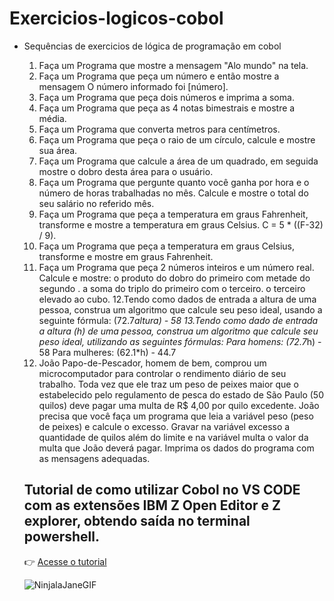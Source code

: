 # Exercicios-logicos-cobol
- Sequências de exercicios de lógica de programação em cobol
  1. Faça um Programa que mostre a mensagem "Alo mundo" na tela.
  2. Faça um Programa que peça um número e então mostre a mensagem O número informado foi [número].
  3. Faça um Programa que peça dois números e imprima a soma.
  4. Faça um Programa que peça as 4 notas bimestrais e mostre a média.
  5. Faça um Programa que converta metros para centímetros.
  6. Faça um Programa que peça o raio de um círculo, calcule e mostre sua área.
  7. Faça um Programa que calcule a área de um quadrado, em seguida mostre o dobro desta área para o usuário.
  8. Faça um Programa que pergunte quanto você ganha por hora e o número de horas trabalhadas no mês. Calcule e mostre o total do seu salário no referido mês.
  9. Faça um Programa que peça a temperatura em graus Fahrenheit, transforme e mostre a temperatura em graus Celsius.
      C = 5 * ((F-32) / 9).
  10.  Faça um Programa que peça a temperatura em graus Celsius, transforme e mostre em graus Fahrenheit.
  11.  Faça um Programa que peça 2 números inteiros e um número real. Calcule e mostre:
        o produto do dobro do primeiro com metade do segundo .
        a soma do triplo do primeiro com o terceiro.
        o terceiro elevado ao cubo.
  12.Tendo como dados de entrada a altura de uma pessoa, construa um algoritmo que calcule seu peso ideal, usando a seguinte fórmula: (72.7*altura) - 58
  13.Tendo como dado de entrada a altura (h) de uma pessoa, construa um algoritmo que calcule seu peso ideal, utilizando as seguintes fórmulas:
    Para homens: (72.7*h) - 58
    Para mulheres: (62.1*h) - 44.7
  14. João Papo-de-Pescador, homem de bem, comprou um microcomputador para controlar o rendimento diário de seu trabalho. Toda vez que ele traz um peso de peixes maior que o estabelecido pelo regulamento de pesca do estado de São Paulo (50 quilos) deve pagar uma multa de R$ 4,00 por quilo excedente. João precisa que você faça um programa que leia a variável peso (peso de peixes) e calcule o excesso. Gravar na variável excesso a quantidade de quilos além do limite e na variável multa o valor da multa que João deverá pagar. Imprima os dados do programa com as mensagens adequadas.

   ## Tutorial de como utilizar Cobol no VS CODE com as extensões IBM Z Open Editor e Z explorer, obtendo saída no terminal powershell.
 
   👉 [Acesse o tutorial](https://smiling-emery-5e7.notion.site/USANDO-COBOL-NO-VS-CODE-C-EXTENS-O-IBM-Z-OPEN-EDITOR-ZOWE-EXPLORER-SA-DA-NO-TERMINAL-POWERSHELL-8f77991528354a06bf071bacebf19e72)


   ![NinjalaJaneGIF](https://github.com/coelholeticia/Exercicios-logicos-cobol/assets/90153628/bdcc2f0c-bd90-4c0d-a76a-ea09669babc3)

